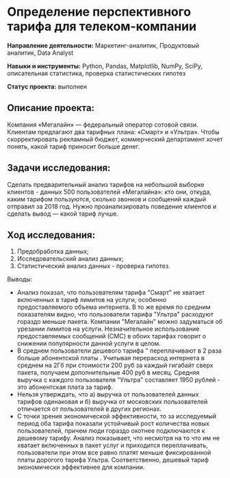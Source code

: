# Определение перспективного тарифа для телеком-компании

**Направление деятельности:** Маркетинг-аналитик, Продуктовый аналитик, Data Analyst

**Навыки и инструменты:** Python, Pandas, Matplotlib, NumPy, SciPy, описательная статистика, проверка статистических гипотез

**Статус проекта:** выполнен

## Описание проекта:
Компания «Мегалайн» — федеральный оператор сотовой связи. Клиентам предлагают два тарифных плана: «Смарт» и «Ультра». Чтобы скорректировать рекламный бюджет, коммерческий департамент хочет понять, какой тариф приносит больше денег.

## Задачи исследования:
Сделать предварительный анализ тарифов на небольшой выборке клиентов - данных 500 пользователей «Мегалайна»: кто они, откуда, каким тарифом пользуются, сколько звонков и сообщений каждый отправил за 2018 год. Нужно проанализировать поведение клиентов и сделать вывод — какой тариф лучше.

## Ход исследования:
1) Предобработка данных;
2) Исследовательский анализ данных;
3) Статистический анализ данных - проверка гипотез.

Выводы:
- Анализ показал, что пользователям тарифа "Смарт" не хватает включенных в тариф лимитов на услуги, особенно предоставляемого объема интернета. В то же время по средним показателям видно, что пользователи тарифа "Ультра" расходуют гораздо меньше пакета. Компании "Мегалайн" можно задуматься об урезании лимитов на услуги. Незначительное использование предоставляемых сообщений (СМС) в обоих тарифах говорит о снижении популярности данной услуги в целом.
- В среднем пользователи дешевого тарифа " переплачивают в 2 раза больше абонентской платы . Учитывая перерасход интернета в среднем на 2Гб при стоимости 200 руб за каждый гигабайт сверх пакета, получаем дополнительные 400 руб в месяц. Средняя выручка с каждого пользователя "Ультра" составляет 1950 рублей - это абонентская плата за тариф.
- Нельзя утверждать, что а) выручка от пользователей данных тарифов одинаковая и б) выручка от московских пользователей отличается от пользователей в других регионах.
- С точки зрения экономической эффективности, то за исследуемый период оба тарифа показали устойчивый рост количества новых пользователей, причем люди гораздо охотнее подключаются к дешевому тарифу. Анализ показывает, что несмотря на то что им не хватает включенных в пакет услуг и приходится переплачивать, пользователи при этом все равно платят меньше фиксированной платы дорогого тарифа Ультра. Соответственно, дешевый тариф экономически эффективнее для компании.


